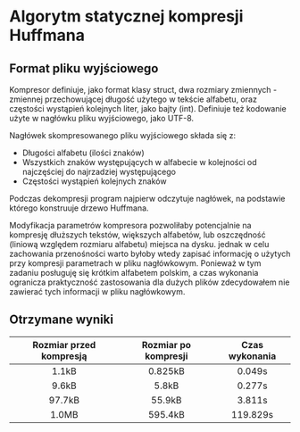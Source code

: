 # Algorytm statycznej kompresji Huffmana
## Format pliku wyjściowego 
Kompresor definiuje, jako format klasy struct, dwa rozmiary zmiennych - zmiennej przechowującej długość użytego w tekście 
alfabetu, oraz częstości wystąpień kolejnych liter, jako bajty (int). Definiuje 
też kodowanie użyte w nagłówku pliku wyjściowego, jako UTF-8.  

Nagłówek skompresowanego pliku wyjściowego składa się z:
* Długości alfabetu (ilości znaków) 
* Wszystkich znaków występujących w alfabecie w kolejności od najczęściej do najrzadziej występującego
* Częstości wystąpień kolejnych znaków

Podczas dekompresji program najpierw odczytuje nagłówek, na podstawie którego konstruuje drzewo Huffmana.

Modyfikacja parametrów kompresora pozwoliłaby potencjalnie na kompresję dłuższych tekstów, większych alfabetów, lub 
oszczędność (liniową względem rozmiaru alfabetu) miejsca na dysku. jednak w celu zachowania przenośności warto byłoby 
wtedy zapisać informację o użytych przy kompresji parametrach w pliku nagłówkowym. Ponieważ w tym zadaniu posługuję się 
krótkim alfabetem polskim, a czas wykonania ogranicza praktyczność zastosowania dla dużych plików zdecydowałem nie 
zawierać tych informacji w pliku nagłówkowym. 

## Otrzymane wyniki
| Rozmiar przed kompresją | Rozmiar po kompresji | Czas wykonania | 
|:-----------------------:|:--------------------:|:--------------:|
| 1.1kB | 0.825kB | 0.049s|
| 9.6kB | 5.8kB | 0.277s|
| 97.7kB| 55.9kB |3.811s| 
| 1.0MB | 595.4kB | 119.829s|